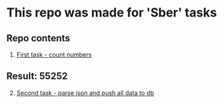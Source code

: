 # This repo was made for 'Sber' tasks


## Repo contents
1. [First task - count numbers](https://github.com/Stoppery/sber_tasks/blob/master/first_task.js)
## Result: 55252
2. [Second task - parse json and push all data to db](https://github.com/Stoppery/sber_tasks/tree/master/second_task)